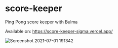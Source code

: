 # score-keeper
Ping Pong score keeper with Bulma

Available on: https://score-keeper-sigma.vercel.app/

![Screenshot 2021-07-01 191342](https://user-images.githubusercontent.com/64985648/124195331-9c7d1e00-daa0-11eb-9c5d-171efc1dd199.png)
